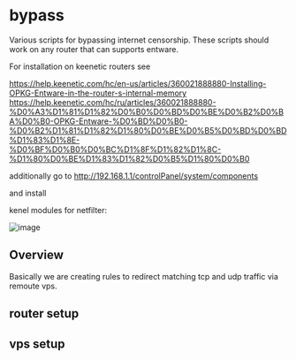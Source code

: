 # bypass
Various scripts for bypassing internet censorship. These scripts should work on any router that can supports entware.  

For installation on keenetic routers see

https://help.keenetic.com/hc/en-us/articles/360021888880-Installing-OPKG-Entware-in-the-router-s-internal-memory
https://help.keenetic.com/hc/ru/articles/360021888880-%D0%A3%D1%81%D1%82%D0%B0%D0%BD%D0%BE%D0%B2%D0%BA%D0%B0-OPKG-Entware-%D0%BD%D0%B0-%D0%B2%D1%81%D1%82%D1%80%D0%BE%D0%B5%D0%BD%D0%BD%D1%83%D1%8E-%D0%BF%D0%B0%D0%BC%D1%8F%D1%82%D1%8C-%D1%80%D0%BE%D1%83%D1%82%D0%B5%D1%80%D0%B0

additionally go to http://192.168.1.1/controlPanel/system/components

and install 

kenel modules for netfilter:

![image](https://github.com/user-attachments/assets/e337ae67-50ef-4183-8539-1367d6edbfe5)


## Overview

Basically we are creating rules to redirect matching tcp and udp traffic via remoute vps.


## router setup



## vps setup


